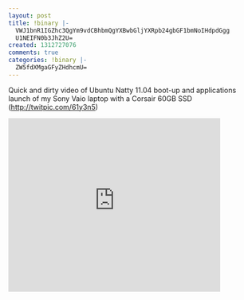 ```yaml
---
layout: post
title: !binary |-
  VWJ1bnR1IGZhc3QgYm9vdCBhbmQgYXBwbGljYXRpb24gbGF1bmNoIHdpdGgg
  U1NEIFN0b3JhZ2U=
created: 1312727076
comments: true
categories: !binary |-
  ZW5fdXMgaGFyZHdhcmU=
---
```

Quick and dirty video of Ubuntu Natty 11.04 boot-up and applications launch of my Sony Vaio laptop with a Corsair 60GB SSD (http://twitpic.com/61y3n5)

<iframe width="425" height="349" src="http://www.youtube.com/embed/q-AXBr7NLic" frameborder="0" allowfullscreen></iframe>
